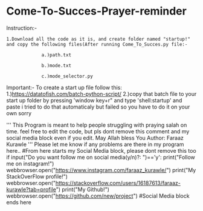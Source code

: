 # Come-To-Succes-Prayer-reminder
Instruction:-

    1.Download all the code as it is, and create folder named "startup!" and copy the following files(After running Come_To_Succes.py file:-
    
                 a.)path.txt
                 
                 b.)mode.txt
                 
                 c.)mode_selector.py

Important:-
To create a start up file follow this:
  1.)https://datatofish.com/batch-python-script/
  2.)copy that batch file to your start up folder by pressing 'window key+r" and type 'shell:startup' and paste
i tried to do that automaticaly but failed so you have to do it on your own sorry
                 
'''
This Program is meant to help people struggling with praying salah on time.
feel free to edit the code, but pls dont remove this comment and my social media block even if you edit.
May Allah bless You
Author: Faraaz Kurawle
'''
Please let me know if any problems are there in my program here.. #From here starts my Social Media block, please dont remove this too if input("Do you want follow me on social media(y/n)?: ")=='y': print("Follow me on instagram!") webbrowser.open("https://www.instagram.com/faraaz_kurawle/") print("My StackOverFlow profile!") webbrowser.open("https://stackoverflow.com/users/16187613/faraaz-kurawle?tab=profile") print("My Github!") webbrowser.open("https://github.com/new/project") #Social Media block ends here
